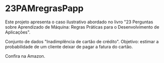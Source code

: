 # 23PAMregrasPapp

Este projeto apresenta o caso ilustrativo abordado no livro "23 Perguntas sobre Aprendizado de Máquina: Regras Práticas para o Desenvolvimento de Aplicações".

Conjunto de dados "Inadimplência de cartão de crédito". Objetivo: estimar a probabilidade de um cliente deixar de pagar a fatura do cartão.

Confira na Amazon.
